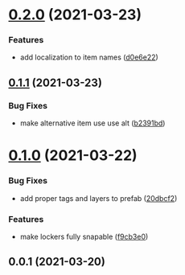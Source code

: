 # [0.2.0](https://github.com/Igmat/ChestReloadedPlugin/compare/v0.1.1...v0.2.0) (2021-03-23)


### Features

* add localization to item names ([d0e6e22](https://github.com/Igmat/ChestReloadedPlugin/commit/d0e6e227f9a00fbbf389c721b9a587a90a90d440))



## [0.1.1](https://github.com/Igmat/ChestReloadedPlugin/compare/v0.1.0...v0.1.1) (2021-03-23)


### Bug Fixes

* make alternative item use use alt ([b2391bd](https://github.com/Igmat/ChestReloadedPlugin/commit/b2391bd226456ee3ddbf6d58fd17ed57fef7c5d4))



# [0.1.0](https://github.com/Igmat/ChestReloadedPlugin/compare/v0.0.1...v0.1.0) (2021-03-22)


### Bug Fixes

* add proper tags and layers to prefab ([20dbcf2](https://github.com/Igmat/ChestReloadedPlugin/commit/20dbcf2da96e79cecea5aa459ac2e6eee33612d7))


### Features

* make lockers fully snapable ([f9cb3e0](https://github.com/Igmat/ChestReloadedPlugin/commit/f9cb3e02777beb25357b048590622fe6717da0d5))



## 0.0.1 (2021-03-20)



